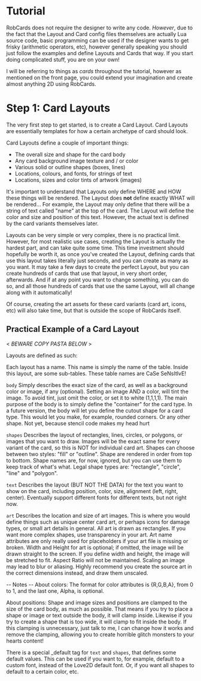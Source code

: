 # Tutorial

RobCards does not require the designer to write any code. *However*, due to the fact that the Layout and Card config files themselves are actually Lua source code, basic programming can be used if the designer wants to get frisky (arithmetic operators, etc), however generally speaking you should just follow the examples and define Layouts and Cards that way. If you start doing complicated stuff, you are on your own!

I will be referring to things as *cards* throughout the tutorial, however as mentioned on the front page, you could extend your imagination and create almost anything 2D using RobCards.


# Step 1: Card Layouts

The very first step to get started, is to create a Card Layout. Card Layouts are essentially templates for how a certain archetype of card should look.

Card Layouts define a couple of important things:
* The overall size and shape for the card body
* Any card background image texture and / or color
* Various solid or outline shapes (boxes, lines)
* Locations, colours, and fonts, for strings of text
* Locations, sizes and color tints of artwork (images)

It's important to understand that Layouts only define WHERE and HOW these things will be rendered. The Layout does **not** define exactly WHAT will be rendered... For example, the Layout may only define that there will be a string of text called "name" at the top of the card. The Layout will define the color and size and position of this text. However, the actual text is defined by the card variants themselves later.

Layouts can be very simple or very complex, there is no practical limit. However, for most realistic use cases, creating the Layout is actually the hardest part, and can take quite some time. This time investment should hopefully be worth it, as once you've created the Layout, defining cards that use this layout takes literally just seconds, and you can create as many as you want. It may take a few days to create the perfect Layout, but you can create hundreds of cards that use that layout, in very short order, afterwards. And if at any point you want to change something, you can do so, and all those hundreds of cards that use the same Layout, will all change along with it automatically!

Of course, creating the art assets for these card variants (card art, icons, etc) will also take time, but that is outside the scope of RobCards itself.




## Practical Example of a Card Layout

< *BEWARE COPY PASTA BELOW* >


Layouts are defined as such:

Each layout has a name. This name is simply the name of the table.
Inside this layout, are some sub-tables. These table names are CaSe SeNsItIvE!

`body`
Simply describes the exact size of the card, as well as a background color or image, if any (optional).
Setting an image AND a color, will tint the image. To avoid tint, just omit the color, or set it to white (1,1,1,1).
The main purpose of the body is to simply define the "container" for the card type.
In a future version, the body will let you define the cutout shape for a card type.
This would let you make, for example, rounded corners. Or any other shape. Not yet, because stencil code makes my head hurt

`shapes`
Describes the layout of rectangles, lines, circles, or polygons, or images that you want to draw.
Images will be the exact same for every variant of the card, so this is NOT for individual card art.
Shapes can choose between two styles: "fill" or "outline".
Shape are rendered in order from top to bottom.
Shape names are, for now, ignored, but you can use them to keep track of what's what.
Legal shape types are: "rectangle", "circle", "line" and "polygon".


`text`
Describes the layout (BUT NOT THE DATA) for the text you want to show on the card,
including position, color, size, alignment (left, right, center).
Eventually support different fonts for different texts, but not right now.


`art`
Describes the location and size of art images. This is where you would define things
such as unique center card art, or perhaps icons for damage types, or small art details in general.
All art is drawn as rectangles. If you want more complex shapes, use transparency in your art.
Art name attributes are only really used for placeholders if your art file is missing or broken.
Width and Height for art is optional; if omitted, the image will be drawn straight to the screen.
If you define width and height, the image will be stretched to fit. Aspect Ratio will not be maintained.
Scaling an image may lead to blur or aliasing.
Highly recommend you create the source art in the correct dimensions instead, and draw them unscaled.


-- Notes --
About colors:
The format for color attributes is {R,G,B,A}, from 0 to 1, and the last one, Alpha, is optional.

About positions:
Shape and image sizes and positions are clamped to the size of the card body, as much as possible.
That means if you try to place a shape or image or text outside the body, it will clamp inside.
Likewise if you try to create a shape that is too wide, it will clamp to fit inside the body.
If this clamping is unnecessary, just talk to me, I can change how it works and remove the clamping,
allowing you to create horrible glitch monsters to your hearts content!


There is a special _default tag for `text` and `shapes`, that defines some default values.
This can be used if you want to, for example, default to a custom font, instead of
the Love2D default font. Or, if you want all shapes to default to a certain color, etc.